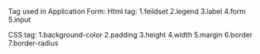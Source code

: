Tag used in Application Form:
Html tag:
1.feildset
2.legend
3.label
4.form
5.input


CSS tag:
1.background-color
2.padding
3.height
4.width
5.margin
6.border
7.border-radius



